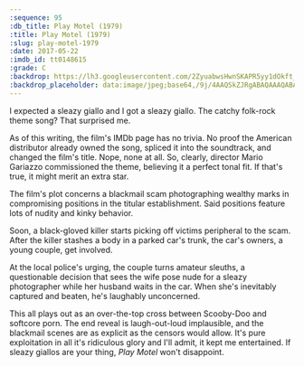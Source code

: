 ```yaml
---
:sequence: 95
:db_title: Play Motel (1979)
:title: Play Motel (1979)
:slug: play-motel-1979
:date: 2017-05-22
:imdb_id: tt0148615
:grade: C
:backdrop: https://lh3.googleusercontent.com/2ZyuabwsHwnSKAPR5yy1dOkft_OvODMZfgoDsMXDjALPMdzDJQsvw3S-slLMIMsZvcVYzSmMXhIkRH7QX-fAAa1xPohbDESRzKMNFrBlqGAjUX5JywHuzR0ef_JSJU_eh8ahEw=w1000-l75-rj
:backdrop_placeholder: data:image/jpeg;base64,/9j/4AAQSkZJRgABAQAAAQABAAD/2wCEACgcHiMeGSgjISMtKygwPGRBPDc3PHtYXUlkkYCZlo+AjIqgtObDoKrarYqMyP/L2u71////m8H////6/+b9/+wBKy0tPDU8dkE1dvilgKX4+Pj4+Oz4+Pj4+Pj4+Pj4+Pj47Oz4+Oz4+Pjs+Ozs7Pj47Pjs+Ozs7Pjs+Oz47Ozs7P/AABEIAAsAFAMBIgACEQEDEQH/xAAXAAADAQAAAAAAAAAAAAAAAAAAAwUE/8QAHRABAAICAgMAAAAAAAAAAAAAAQACESEDIhQxcf/EABcBAAMBAAAAAAAAAAAAAAAAAAECAwD/xAAVEQEBAAAAAAAAAAAAAAAAAAAAAv/aAAwDAQACEQMRAD8Al2jdeLW1RyO3EXTteo+lBlLm68KV18gUtiyO8sIqr1ITFf/Z
---
```


I expected a sleazy giallo and I got a sleazy giallo. The catchy folk-rock theme song? That surprised me.

As of this writing, the film's IMDb page has no trivia. No proof the American distributor already owned the song, spliced it into the soundtrack, and changed the film's title. Nope, none at all. So, clearly, director Mario Gariazzo commissioned the theme, believing it a perfect tonal fit. If that's true, it might merit an extra star.

The film's plot concerns a blackmail scam photographing wealthy marks in compromising positions in the titular establishment. Said positions feature lots of nudity and kinky behavior.

Soon, a black-gloved killer starts picking off victims peripheral to the scam. After the killer stashes a body in a parked car's trunk, the car's owners, a young couple, get involved.

At the local police's urging, the couple turns amateur sleuths, a questionable decision that sees the wife pose nude for a sleazy photographer while her husband waits in the car. When she's inevitably captured and beaten, he's laughably unconcerned.

This all plays out as an over-the-top cross between Scooby-Doo and softcore porn. The end reveal is laugh-out-loud implausible, and the blackmail scenes are as explicit as the censors would allow. It's pure exploitation in all it's ridiculous glory and I'll admit, it kept me entertained. If sleazy giallos are your thing, _Play Motel_ won't disappoint.